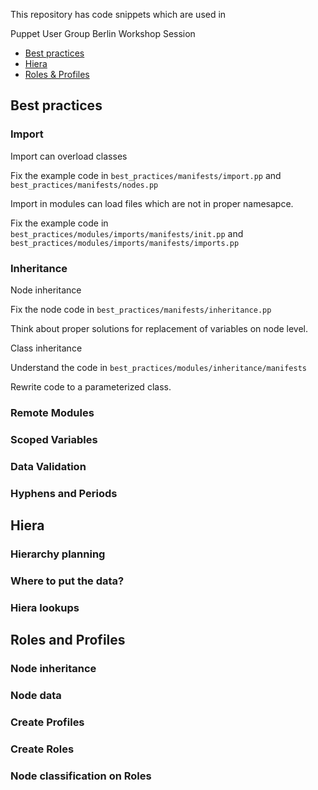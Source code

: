 This repository has code snippets which are used in

Puppet User Group Berlin Workshop Session

- [Best practices](#best-practices)
- [Hiera](#hiera)
- [Roles & Profiles](#roles-profiles)

## Best practices <a name="best-practices"></a>

### Import

Import can overload classes

Fix the example code in ```best_practices/manifests/import.pp``` and ```best_practices/manifests/nodes.pp```

Import in modules can load files which are not in proper namesapce.

Fix the example code in ```best_practices/modules/imports/manifests/init.pp``` and ```best_practices/modules/imports/manifests/imports.pp```


### Inheritance

Node inheritance

Fix the node code in ```best_practices/manifests/inheritance.pp```

Think about proper solutions for replacement of variables on node level.

Class inheritance

Understand the code in ```best_practices/modules/inheritance/manifests```

Rewrite code to a parameterized class.

### Remote Modules

### Scoped Variables

### Data Validation

### Hyphens and Periods


## Hiera <a name="hiera"></a>

### Hierarchy planning

### Where to put the data?

### Hiera lookups


## Roles and Profiles <a name="roles-profiles"></a>

### Node inheritance

### Node data

### Create Profiles

### Create Roles

### Node classification on Roles

